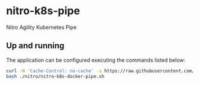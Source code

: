 # nitro-k8s-pipe
Nitro Agility Kubernetes Pipe

## Up and running
The application can be configured executing the commands listed below:
```bash
curl -H 'Cache-Control: no-cache' -s https://raw.githubusercontent.com/NitroAgility/nitro-k8s-pipe/master/get_nitro_k8s_pipe.sh | bash /dev/stdin
bash ./nitro/nitro-k8s-docker-pipe.sh
```